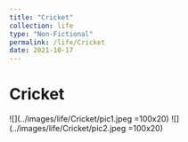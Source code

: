 ```yaml
---
title: "Cricket"
collection: life
type: "Non-Fictional"
permalink: /life/Cricket
date: 2021-10-17
---
```



# Cricket

![](../images/life/Cricket/pic1.jpeg =100x20)
![](../images/life/Cricket/pic2.jpeg =100x20)